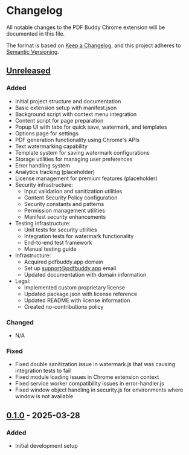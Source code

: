 # Changelog

All notable changes to the PDF Buddy Chrome extension will be documented in this file.

The format is based on [Keep a Changelog](https://keepachangelog.com/en/1.0.0/),
and this project adheres to [Semantic Versioning](https://semver.org/spec/v2.0.0.html).

## [Unreleased]

### Added
- Initial project structure and documentation
- Basic extension setup with manifest.json
- Background script with context menu integration
- Content script for page preparation
- Popup UI with tabs for quick save, watermark, and templates
- Options page for settings
- PDF generation functionality using Chrome's APIs
- Text watermarking capability
- Template system for saving watermark configurations
- Storage utilities for managing user preferences
- Error handling system
- Analytics tracking (placeholder)
- License management for premium features (placeholder)
- Security infrastructure:
  - Input validation and sanitization utilities
  - Content Security Policy configuration
  - Security constants and patterns
  - Permission management utilities
  - Manifest security enhancements
- Testing infrastructure:
  - Unit tests for security utilities
  - Integration tests for watermark functionality
  - End-to-end test framework
  - Manual testing guide
- Infrastructure:
  - Acquired pdfbuddy.app domain
  - Set up support@pdfbuddy.app email
  - Updated documentation with domain information
- Legal:
  - Implemented custom proprietary license
  - Updated package.json with license reference
  - Updated README with license information
  - Created no-contributions policy

### Changed
- N/A

### Fixed
- Fixed double sanitization issue in watermark.js that was causing integration tests to fail
- Fixed module loading issues in Chrome extension context
- Fixed service worker compatibility issues in error-handler.js
- Fixed window object handling in security.js for environments where window is not available

## [0.1.0] - 2025-03-28

### Added
- Initial development setup

[Unreleased]: https://github.com/yourusername/pdfbuddy/compare/v0.1.0...HEAD
[0.1.0]: https://github.com/yourusername/pdfbuddy/releases/tag/v0.1.0
